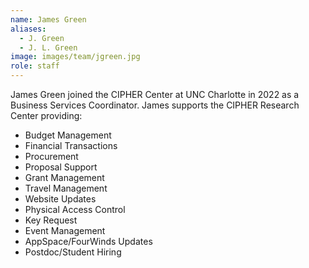 ```yaml
---
name: James Green
aliases:
  - J. Green
  - J. L. Green
image: images/team/jgreen.jpg
role: staff
---
```


James Green joined the CIPHER Center at UNC Charlotte in 2022 as a Business Services Coordinator. James supports the CIPHER Research Center providing:

- Budget Management
- Financial Transactions
- Procurement
- Proposal Support
- Grant Management
- Travel Management
- Website Updates
- Physical Access Control
- Key Request
- Event Management
- AppSpace/FourWinds Updates
- Postdoc/Student Hiring
